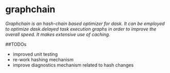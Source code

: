 # graphchain

*Graphchain is an hash-chain based optimizer for dask. It can be employed
to optimize dask.delayed task execution graphs in order to improve the 
overall speed. It makes extensive use of caching.*

##TODOs
 - improved unit testing
 - re-work hashing mechanism
 - improve diagnostics mechanism related to hash changes
